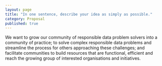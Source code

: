 ```yaml
---
layout: page
title: "In one sentence, describe your idea as simply as possible."
category: Proposal
published: true
---
```


We want to grow our community of responsible data problem solvers into a community of practice; to solve complex responsible data problems and streamline the process for others approaching these challenges; and facilitate communities to build resources that are functional, efficient and reach the growing group of interested organisations and initiatives. 
